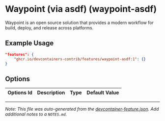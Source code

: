 
# Waypoint (via asdf) (waypoint-asdf)

Waypoint is an open source solution that provides a modern workflow for build, deploy, and release across platforms.

## Example Usage

```json
"features": {
    "ghcr.io/devcontainers-contrib/features/waypoint-asdf:1": {}
}
```

## Options

| Options Id | Description | Type | Default Value |
|-----|-----|-----|-----|




---

_Note: This file was auto-generated from the [devcontainer-feature.json](https://github.com/devcontainers-contrib/features/blob/main/src/waypoint-asdf/devcontainer-feature.json).  Add additional notes to a `NOTES.md`._
